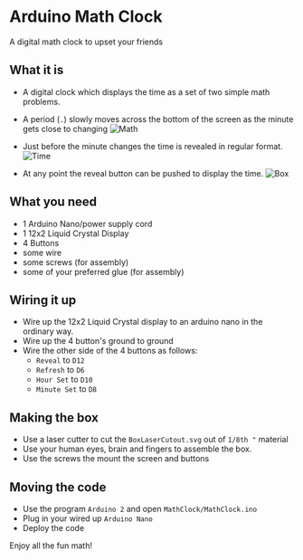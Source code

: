# Arduino Math Clock
A digital math clock to upset your friends

## What it is
 - A digital clock which displays the time as a set of two simple math problems.
 - A period (`.`) slowly moves across the bottom of the screen as the minute gets close to changing
![Math](https://user-images.githubusercontent.com/4521739/182193106-1d5b5c58-fb57-448d-927a-6dd5a23d25e7.png)

 - Just before the minute changes the time is revealed in regular format.
![Time](https://user-images.githubusercontent.com/4521739/182193959-b9604009-042a-4f91-96ad-3a128faf9ee1.png)

 - At any point the reveal button can be pushed to display the time.
![Box](https://user-images.githubusercontent.com/4521739/182194301-d49eed39-2cae-4953-b586-6a73786ca531.png)

## What you need
 - 1 Arduino Nano/power supply cord
 - 1 12x2 Liquid Crystal Display
 - 4 Buttons
 - some wire
 - some screws (for assembly)
 - some of your preferred glue (for assembly)

## Wiring it up
 - Wire up the 12x2 Liquid Crystal display to an arduino nano in the ordinary way.
 - Wire up the 4 button's ground to ground
 - Wire the other side of the 4 buttons as follows:
   - `Reveal` to `D12`
   - `Refresh` to `D6`
   - `Hour Set` to `D10`
   - `Minute Set` to `D8`

## Making the box
 - Use a laser cutter to cut the `BoxLaserCutout.svg` out of `1/8th "` material
 - Use your human eyes, brain and fingers to assemble the box.
 - Use the screws the mount the screen and buttons

## Moving the code
 - Use the program `Arduino 2` and open `MathClock/MathClock.ino`
 - Plug in your wired up `Arduino Nano`
 - Deploy the code

Enjoy all the fun math!
